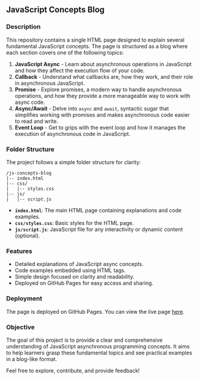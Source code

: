## JavaScript Concepts Blog

### Description

This repository contains a single HTML page designed to explain several fundamental JavaScript concepts. The page is structured as a blog where each section covers one of the following topics:

1. **JavaScript Async** - Learn about asynchronous operations in JavaScript and how they affect the execution flow of your code.
2. **Callback** - Understand what callbacks are, how they work, and their role in asynchronous JavaScript.
3. **Promise** - Explore promises, a modern way to handle asynchronous operations, and how they provide a more manageable way to work with async code.
4. **Async/Await** - Delve into `async` and `await`, syntactic sugar that simplifies working with promises and makes asynchronous code easier to read and write.
5. **Event Loop** - Get to grips with the event loop and how it manages the execution of asynchronous code in JavaScript.

### Folder Structure

The project follows a simple folder structure for clarity:

```
/js-concepts-blog
|-- index.html
|-- css/
|   |-- styles.css
|-- js/
|   |-- script.js
```

- **`index.html`**: The main HTML page containing explanations and code examples.
- **`css/styles.css`**: Basic styles for the HTML page.
- **`js/script.js`**: JavaScript file for any interactivity or dynamic content (optional).

### Features

- Detailed explanations of JavaScript async concepts.
- Code examples embedded using HTML tags.
- Simple design focused on clarity and readability.
- Deployed on GitHub Pages for easy access and sharing.

### Deployment

The page is deployed on GitHub Pages. You can view the live page [here](https://your-username.github.io/js-concepts-blog).

### Objective

The goal of this project is to provide a clear and comprehensive understanding of JavaScript asynchronous programming concepts. It aims to help learners grasp these fundamental topics and see practical examples in a blog-like format.

Feel free to explore, contribute, and provide feedback!
